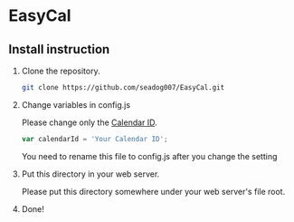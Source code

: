 EasyCal
=======

Install instruction
-------------------

1. Clone the repository.
    ```bash
    git clone https://github.com/seadog007/EasyCal.git
    ```
2. Change variables in config.js

    Please change only the [Calendar ID][1].
    ```javascript
    var calendarId = 'Your Calendar ID';
    ```
    You need to rename this file to config.js after you change the setting
2. Put this directory in your web server.

    Please put this directory somewhere under your web server's file root.
3. Done!

[1]: http://googleappstroubleshootinghelp.blogspot.tw/2012/09/how-to-find-calendar-id-of-google.html "Where is the Calendar ID? Check out this page." 
